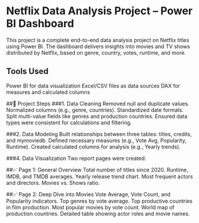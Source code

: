 # Netflix Data Analysis Project – Power BI Dashboard

This project is a complete end-to-end data analysis project on Netflix titles using Power BI. The dashboard delivers insights into movies and TV shows distributed by Netflix, based on genre, country, votes, runtime, and more.

## Tools Used
Power BI for data visualization
Excel/CSV files as data sources
DAX for measures and calculated columns

##💼 Project Steps
###1. Data Cleaning
Removed null and duplicate values.
Normalized columns (e.g., genre, countries).
Standardized date formats.
Split multi-value fields like genres and production countries.
Ensured data types were consistent for calculations and filtering.

###2. Data Modeling
Built relationships between three tables: titles, credits, and mymoviedb.
Defined necessary measures (e.g., Vote Avg, Popularity, Runtime).
Created calculated columns for analysis (e.g., Yearly trends).

###4. Data Visualization
Two report pages were created:

##✅ Page 1: General Overview
Total number of titles since 2020.
Runtime, IMDB, and TMDB averages.
Yearly release trend chart.
Most frequent actors and directors.
Movies vs. Shows ratio.

##✅ Page 2: Deep Dive into Movies
Vote Average, Vote Count, and Popularity indicators.
Top genres by vote average.
Top productive countries in film production.
Most popular movies by vote count.
World map of production countries.
Detailed table showing actor roles and movie names.
